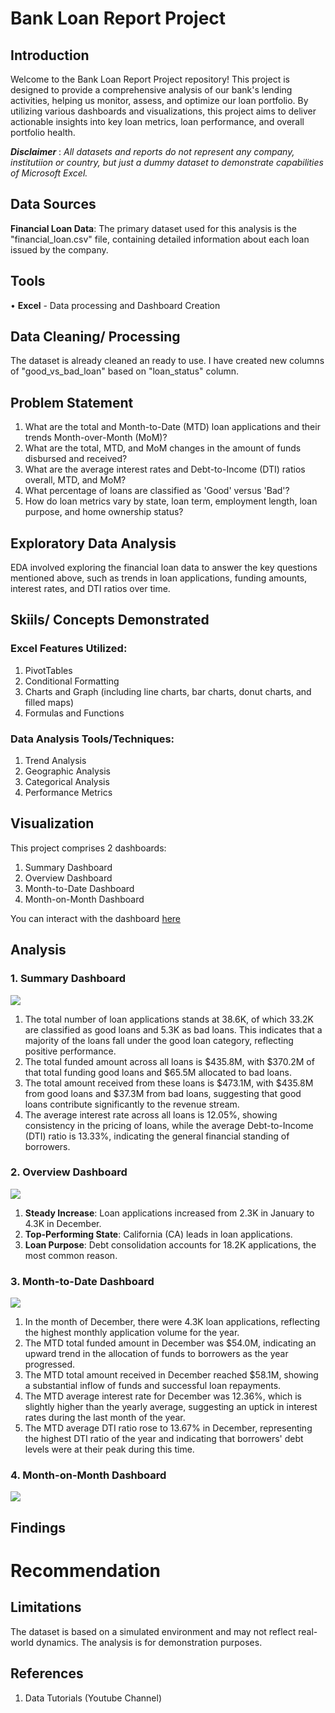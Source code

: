 # Bank Loan Report Project

## Introduction
Welcome to the Bank Loan Report Project repository! This project is designed to provide a comprehensive analysis of our bank's lending activities, helping us monitor, assess, and optimize our loan portfolio. By utilizing various dashboards and visualizations, this project aims to deliver actionable insights into key loan metrics, loan performance, and overall portfolio health.

**_Disclaimer_** : _All datasets and reports do not represent any company, institutiion or country, but just a dummy dataset to demonstrate capabilities of Microsoft Excel._

## Data Sources
**Financial Loan Data**: The primary dataset used for this analysis is the "financial_loan.csv" file, containing detailed information about each loan issued by the company.

## Tools
•	**Excel** - Data processing and Dashboard Creation

## Data Cleaning/ Processing
The dataset is already cleaned an ready to use. I have created new columns of "good_vs_bad_loan" based on "loan_status" column.


## Problem Statement
1.  What are the total and Month-to-Date (MTD) loan applications and their trends Month-over-Month (MoM)?
2.  What are the total, MTD, and MoM changes in the amount of funds disbursed and received?
3.  What are the average interest rates and Debt-to-Income (DTI) ratios overall, MTD, and MoM?
4.  What percentage of loans are classified as 'Good' versus 'Bad'?
5.  How do loan metrics vary by state, loan term, employment length, loan purpose, and home ownership status?

## Exploratory Data Analysis
EDA involved exploring the financial loan data to answer the key questions mentioned above, such as trends in loan applications, funding amounts, interest rates, and DTI ratios over time.


## Skiils/ Concepts Demonstrated
### Excel Features Utilized:
1.  PivotTables
2.  Conditional Formatting
3.  Charts and Graph (including line charts, bar charts, donut charts, and filled maps)
4.  Formulas and Functions
   
### Data Analysis Tools/Techniques:
1.  Trend Analysis
2.  Geographic Analysis
3.  Categorical Analysis
4.  Performance Metrics 

## Visualization
This project comprises 2 dashboards:
1.  Summary Dashboard
2.  Overview Dashboard
3.  Month-to-Date Dashboard
4.  Month-on-Month Dashboard

You can interact with the dashboard [here](https://onedrive.live.com/edit.aspx?resid=810575755AC07AA7!sf2152d39f6a64c7ab9810d4d79e45c7a&migratedtospo=true&wdorigin=OFFICECOM-WEB.START.UPLOAD&wdprevioussessionsrc=HarmonyWeb&wdprevioussession=580c85e9-e916-4f07-84db-ab34cd8274d7&wdenableroaming=1&wdodb=1&wdlcid=en-US&wdhostclicktime=1725948872043&wdredirectionreason=Force_SingleStepBoot&wdinitialsession=2c31532d-96c3-3d23-0f2a-8e925233dfd0&wdrldsc=1&wdrldc=2&wdrldr=InternalError)

## Analysis
### 1.  Summary Dashboard
![](SummaryDashboard.png)
1. The total number of loan applications stands at 38.6K, of which 33.2K are classified as good loans and 5.3K as bad loans. This indicates that a majority of the loans fall under the good loan category, reflecting positive performance.
2. The total funded amount across all loans is $435.8M, with $370.2M of that total funding good loans and $65.5M allocated to bad loans.
3. The total amount received from these loans is $473.1M, with $435.8M from good loans and $37.3M from bad loans, suggesting that good loans contribute significantly to the revenue stream.
4. The average interest rate across all loans is 12.05%, showing consistency in the pricing of loans, while the average Debt-to-Income (DTI) ratio is 13.33%, indicating the general financial standing of borrowers.


### 2.  Overview Dashboard
![](OverviewDashboard.png)
1. **Steady Increase**: Loan applications increased from 2.3K in January to 4.3K in December.
2. **Top-Performing State**: California (CA) leads in loan applications.
3. **Loan Purpose**: Debt consolidation accounts for 18.2K applications, the most common reason.

### 3.  Month-to-Date Dashboard
![](MTD.png)
1. In the month of December, there were 4.3K loan applications, reflecting the highest monthly application volume for the year.
2. The MTD total funded amount in December was $54.0M, indicating an upward trend in the allocation of funds to borrowers as the year progressed.
3. The MTD total amount received in December reached $58.1M, showing a substantial inflow of funds and successful loan repayments.
4. The MTD average interest rate for December was 12.36%, which is slightly higher than the yearly average, suggesting an uptick in interest rates during the last month of the year.
5. The MTD average DTI ratio rose to 13.67% in December, representing the highest DTI ratio of the year and indicating that borrowers' debt levels were at their peak during this time.

### 4.  Month-on-Month Dashboard
![](MoM.png)

## Findings

# Recommendation

## Limitations
The dataset is based on a simulated environment and may not reflect real-world dynamics. The analysis is for demonstration purposes.

## References
1. Data Tutorials (Youtube Channel)





